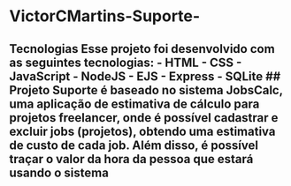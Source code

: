# VictorCMartins-Suporte-
##  Tecnologias  Esse projeto foi desenvolvido com as seguintes tecnologias:  - HTML - CSS - JavaScript - NodeJS - EJS - Express - SQLite  ##  Projeto  Suporte é baseado no sistema JobsCalc, uma aplicação de estimativa de cálculo para projetos freelancer, onde é possível cadastrar e excluir jobs (projetos), obtendo uma estimativa de custo de cada job. Além disso, é possível traçar o valor da hora da pessoa que estará usando o sistema 
